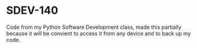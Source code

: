 # SDEV-140
Code from my Python Software Development class, made this partially because it will be convient to access it from any device and to back up my code.
